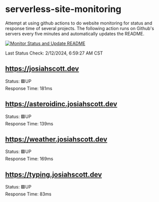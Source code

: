 # serverless-site-monitoring
Attempt at using github actions to do website monitoring for status and response time of several projects. The following action runs on Github's servers every five minutes and automatically updates the README.  

[![Monitor Status and Update README](https://github.com/JosiahSco/serverless-site-monitoring/actions/workflows/monitor.yaml/badge.svg)](https://github.com/JosiahSco/serverless-site-monitoring/actions/workflows/monitor.yaml)

Last Status Check: 2/12/2024, 6:59:27 AM CST

## https://josiahscott.dev
Status: 🟩UP  
Response Time: 181ms

## https://asteroidinc.josiahscott.dev
Status: 🟩UP  
Response Time: 139ms

## https://weather.josiahscott.dev
Status: 🟩UP  
Response Time: 169ms

## https://typing.josiahscott.dev
Status: 🟩UP  
Response Time: 83ms


